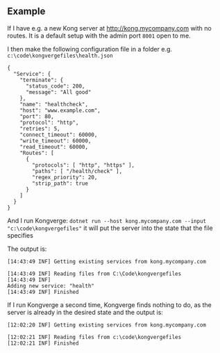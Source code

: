 ## Example


If I have e.g. a new Kong server at http://kong.mycompany.com with no routes. It is a default setup with the admin port `8001` open to me.

I then make the following configuration file in a folder e.g. `c:\code\kongvergefiles\health.json`

````
{
  "Service": {
    "terminate": {
      "status_code": 200,
      "message": "All good"
    },
    "name": "healthcheck",
    "host": "www.example.com",
    "port": 80,
    "protocol": "http",
    "retries": 5,
    "connect_timeout": 60000,
    "write_timeout": 60000,
    "read_timeout": 60000,
    "Routes": [
      {
        "protocols": [ "http", "https" ],
        "paths": [ "/health/check" ],
        "regex_priority": 20,
        "strip_path": true
      }
    ]
  }
}
````

And I run Kongverge: `dotnet run --host kong.mycompany.com --input "c:\code\kongvergefiles"`
it will put the server into the state that the file specifies

The output is:
````
[14:43:49 INF] Getting existing services from kong.mycompany.com

[14:43:49 INF] Reading files from C:\Code\kongvergefiles
[14:43:49 INF]
Adding new service: "health"
[14:43:49 INF] Finished
````

If I run Kongverge a second time, Kongverge finds nothing to do, as the server is already in the desired state and the output is:
````
[12:02:20 INF] Getting existing services from kong.mycompany.com

[12:02:21 INF] Reading files from c:\code\kongvergefiles
[12:02:21 INF] Finished
````
